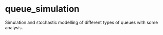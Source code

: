 # queue_simulation
Simulation and stochastic modelling of different types of queues with some analysis.

